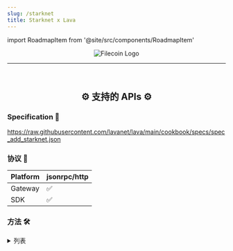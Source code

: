 ```yaml
---
slug: /starknet
title: Starknet x Lava
---
```


import RoadmapItem from '@site/src/components/RoadmapItem'

<center>

![Filecoin Logo](/img/chains/starknet_logo.svg)

</center>

[<RoadmapItem icon="⛏️" title="Get RPC" description="Get access to Lava's Web3 APIs and start building on the network with ease"/>](/starknet-dev)

[<RoadmapItem icon="🚀" title="Run an RPC Node" description="Become a part of Lava's network by running your own RPC node and accessing Web3 APIs seamlessly"/>](/starknet-node)

<hr />
<br />

<center>

## ⚙️ 支持的 APIs ⚙️

</center>

### Specification 📑

https://raw.githubusercontent.com/lavanet/lava/main/cookbook/specs/spec_add_starknet.json


### 协议 🔗

| Platform  |  jsonrpc/http |
| --------- | -------- | 
| Gateway   | ✅       | 
| SDK       | ✅       | 


### 方法 🛠️
<details>
<summary> 列表 </summary>

- starknet_blockNumber
- starknet_blockHashAndNumber
- starknet_call
- starknet_chainId
- starknet_estimateFee
- starknet_getBlockTransactionCount
- starknet_getBlockWithTxHashes
- starknet_getBlockWithTxs
- starknet_getClass
- starknet_getClassAt
- starknet_getClassHashAt
- starknet_getEvents
- starknet_getNonce
- starknet_getStateUpdate
- starknet_getStorageAt
- starknet_getTransactionByBlockIdAndIndex
- starknet_getTransactionByHash
- starknet_getTransactionReceipt
- starknet_pendingTransactions
- starknet_syncing

</details>